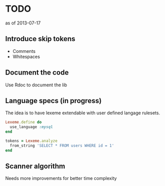 TODO
====
as of 2013-07-17

Introduce skip tokens
---------------------
- Comments
- Whitespaces

Document the code 
-----------------
Use Rdoc to document the lib

Language specs (in progress)
--------------

The idea is to have lexeme extendable with user defined langage rulesets.

```ruby
Lexeme.define do 
  use_language :mysql
end

tokens = Lexeme.analyze
  from_string 'SELECT * FROM users WHERE id = 1'
end
```

Scanner algorithm 
-----------------
Needs more improvements for better time complexity
